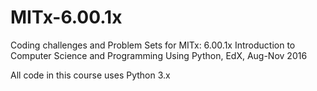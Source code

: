 # MITx-6.00.1x
Coding challenges and Problem Sets for MITx: 6.00.1x Introduction to Computer Science and Programming Using Python, EdX, Aug-Nov 2016

All code in this course uses Python 3.x
